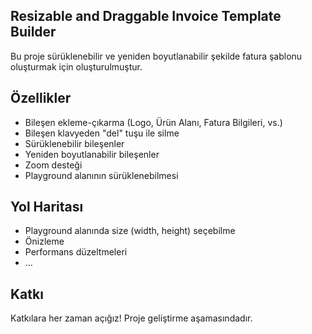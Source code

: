 
## Resizable and Draggable Invoice Template Builder

Bu proje sürüklenebilir ve yeniden boyutlanabilir şekilde fatura şablonu oluşturmak için oluşturulmuştur.




## Özellikler

- Bileşen ekleme-çıkarma (Logo, Ürün Alanı, Fatura Bilgileri, vs.)
- Bileşen klavyeden "del" tuşu ile silme
- Sürüklenebilir bileşenler
- Yeniden boyutlanabilir bileşenler
- Zoom desteği
- Playground alanının sürüklenebilmesi
  
## Yol Haritası

- Playground alanında size (width, height) seçebilme
- Önizleme
- Performans düzeltmeleri
- ...
## Katkı

Katkılara her zaman açığız! Proje geliştirme aşamasındadır.